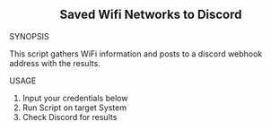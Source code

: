 
<h2 align="center"> Saved Wifi Networks to Discord </h2>

SYNOPSIS

This script gathers WiFi information and posts to a discord webhook address with the results.

USAGE

1. Input your credentials below
2. Run Script on target System
3. Check Discord for results

